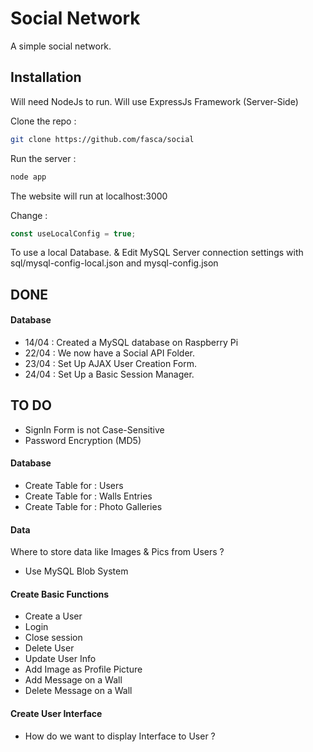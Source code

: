 Social Network
==============

A simple social network.

Installation
------------

Will need NodeJs to run.
Will use ExpressJs Framework (Server-Side)

Clone the repo :

~~~sh
git clone https://github.com/fasca/social
~~~

Run the server :
~~~sh
node app
~~~
The website will run at localhost:3000


Change :
~~~javascript
const useLocalConfig = true;
~~~
To use a local Database.
& Edit MySQL Server connection settings with sql/mysql-config-local.json and mysql-config.json


DONE
----

#### Database

- 14/04 : Created a MySQL database on Raspberry Pi
- 22/04 : We now have a Social API Folder.
- 23/04 : Set Up AJAX User Creation Form.
- 24/04 : Set Up a Basic Session Manager.


TO DO
-----

- SignIn Form is not Case-Sensitive
- Password Encryption (MD5)


#### Database

- Create Table for : Users
- Create Table for : Walls Entries
- Create Table for : Photo Galleries

#### Data

Where to store data like Images & Pics from Users ?
- Use MySQL Blob System

#### Create Basic Functions

- Create a User
- Login
- Close session
- Delete User
- Update User Info
- Add Image as Profile Picture
- Add Message on a Wall
- Delete Message on a Wall

#### Create User Interface

- How do we want to display Interface to User ?
